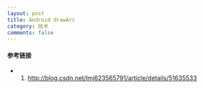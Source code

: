 ```yaml
---
layout: post
title: Android drawArc
category: 技术
comments: false
---
```





#### 参考链接

* 1. <http://blog.csdn.net/lmj623565791/article/details/51635533> 
